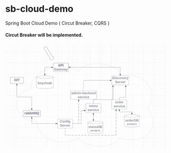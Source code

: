 # sb-cloud-demo
Spring Boot Cloud Demo ( Circut Breaker, CQRS )
#### Circut Breaker will be implemented.

![img.png](architecture.png)


